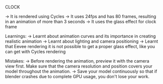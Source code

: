 CLOCK

-> It is rendered using Cycles
-> It uses 24fps and has 80 frames, resulting in an animation of more than 3 seconds
-> It uses the glass effect for clock frame

Learnings: 
-> Learnt about animation curves and its importance in creating realistic animation
-> Learnt about lighting and camera positioning
-> Learnt that Eevee rendering it is not possible to get a proper glass effect, like you can get with Cycles rendering

Mistakes:
-> Before rendering the animation, preview it with the camera view first.
Make sure that the camera resolution and position covers your model throughout the animation.
-> Save your model continuously so that if blender crashes due to complete GPU usage, you don't lose your work.